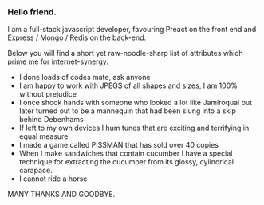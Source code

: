### Hello friend.

I am a full-stack javascript developer, favouring Preact on the front end and Express / Mongo / Redis on the back-end.

Below you will find a short yet raw-noodle-sharp list of attributes which prime me for internet-synergy.

- I done loads of codes mate, ask anyone
- I am happy to work with JPEGS of all shapes and sizes, I am 100% without prejudice
- I once shook hands with someone who looked a lot like Jamiroquai but later turned out to be a mannequin that had been slung into a skip behind Debenhams
- If left to my own devices I hum tunes that are exciting and terrifying in equal measure
- I made a game called PISSMAN that has sold over 40 copies
- When I make sandwiches that contain cucumber I have a special technique for extracting the cucumber from its glossy, cylindrical carapace.
- I cannot ride a horse

MANY THANKS AND GOODBYE.



<!--
**darve/darve** is a ✨ _special_ ✨ repository because its `README.md` (this file) appears on your GitHub profile.

Here are some ideas to get you started:

- 🔭 I’m currently working on ...
- 🌱 I’m currently learning ...
- 👯 I’m looking to collaborate on ...
- 🤔 I’m looking for help with ...
- 💬 Ask me about ...
- 📫 How to reach me: ...
- 😄 Pronouns: ...
- ⚡ Fun fact: ...
-->
